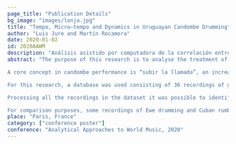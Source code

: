 ```yaml
---
page_title: "Publication Details"
bg_image: "images/lonja.jpg" 
title: "Tempo, Micro–tempo and Dynamics in Uruguayan Candombe Drumming"  
author: "Luis Jure and Martín Rocamora"  
date: 2020-01-02 
id: 2020AAWM
description: "Análisis asistido por computadora de la correlación entre tempo y dinámica en el toque de los tambores del candombe, y su evolución a lo largo del toque."  
abstract: "The purpose of this research is to analyse the treatment of tempo in Uruguayan candombe drumming, and its relationship with dynamics. Tempo in candombe may vary from ca. 100 bpm (beats per minute) for a slow performance to around 150 bpm for very fast performances, with most characteristic tempos in the range of ca. 130 to 136 bpm. It is common to begin at a slow tempo, and then accelerate to reach typical tempos. After that, minor fluctuations are idiomatic.

A core concept in candombe performance is “subir la llamada”, an increase in perceived energy that involves both a–sometimes very subtle–raise in tempo and an associated increase in dynamics. This process entails complex mechanisms of interpersonal entrainment.

For this research, a database was used consisting of 36 recordings of groups of three to five drums, involving a total of 26 renowned performers representing different generations and traditional candombe styles. All the recordings had their corresponding files with metrical annotations, and a Python script was developed to calculate the tempo in bpm at each downbeat, based on the duration of the cycle to the following downbeat. These values were then used to plot a smoothed tempo curve. To represent the variations in dynamics throughout the recording, a loudness value per audio frame was computed based on an A-weighted power spectrogram in the mel frequencies. The obtained frame-wise loudness values were temporarily smoothed and expressed in decibel units.

Processing all the recordings in the dataset it was possible to identify different approaches to tempo and how it relates to dynamics: while some performances exhibited a high degree of stability throughout, in others the initial slower tempo was followed by an accelerando. Of special interest were the recordings with a pronounced variability in tempo, requiring a high degree of entrainment among the performers.

For comparison purposes, some recordings of Ewe drumming and Cuban rumba were also analysed. These traditions share two features that are absent in candombe drumming: the interaction of the drums with singers, and an explicit timeline pattern. The analysed performances were characterised by a high stability in tempo."  
place: "Paris, France"  
category: ["conference poster"] 
conference: "Analytical Approaches to World Music, 2020"  
---
```

